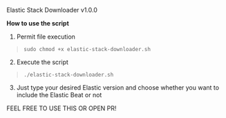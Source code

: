 Elastic Stack Downloader v1.0.0

**How to use the script**

1. Permit file execution
> `sudo chmod +x elastic-stack-downloader.sh`

2. Execute the script
> `./elastic-stack-downloader.sh`

3. Just type your desired Elastic version and choose whether you want to include the Elastic Beat or not

FEEL FREE TO USE THIS OR OPEN PR!
